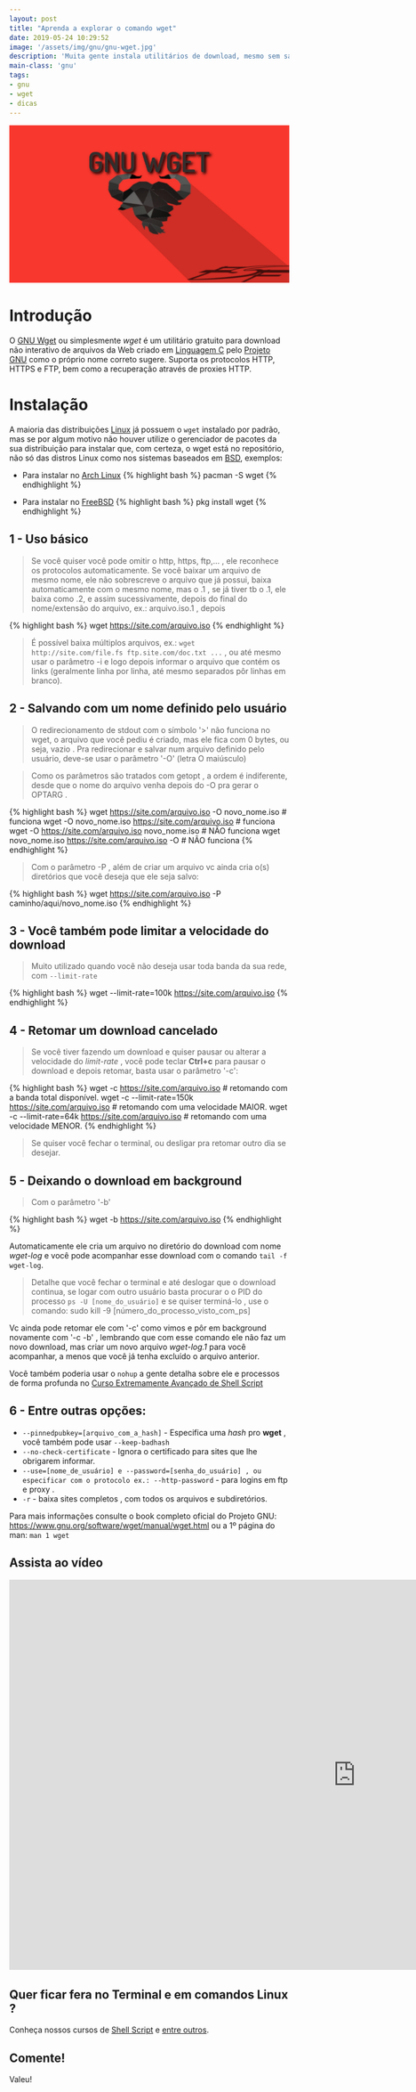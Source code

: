 ```yaml
---
layout: post
title: "Aprenda a explorar o comando wget"
date: 2019-05-24 10:29:52
image: '/assets/img/gnu/gnu-wget.jpg'
description: 'Muita gente instala utilitários de download, mesmo sem saber que seu Linux já possui o melhor utilitário que existe: wget.'
main-class: 'gnu'
tags:
- gnu
- wget
- dicas
---
```


![Aprenda a explorar o comando wget](/assets/img/gnu/gnu-wget.jpg)

# Introdução

O [GNU Wget](https://www.gnu.org/software/wget/manual/wget.html) ou simplesmente *wget* é um utilitário gratuito para download não interativo de arquivos da Web criado em [Linguagem C](http://terminalroot.com.br/2017/01/codigo-de-linguagem-c-para-aprendizado.html) pelo [Projeto GNU](https://www.gnu.org/) como o próprio nome correto sugere. Suporta os protocolos HTTP, HTTPS e FTP, bem como a recuperação através de proxies HTTP.

# Instalação

A maioria das distribuições [Linux](http://terminalroot.com.br/) já possuem o `wget` instalado por padrão, mas se por algum motivo não houver utilize o gerenciador de pacotes da sua distribuição para instalar que, com certeza, o wget está no repositório, não só das distros Linux como nos sistemas baseados em [BSD](http://terminalroot.com.br/2016/05/comparando-bsd-e-linux.html), exemplos:

- Para instalar no [Arch Linux](http://terminalroot.com.br/2018/07/como-instalar-facilmente-o-arch-linux.html)
{% highlight bash %}
pacman -S wget
{% endhighlight %}

- Para instalar no [FreeBSD](http://terminalroot.com.br/2017/09/por-que-freebsd.html)
{% highlight bash %}
pkg install wget
{% endhighlight %}

## 1 - Uso básico

> Se você quiser você pode omitir o http, https, ftp,... , ele reconhece os protocolos automaticamente. Se você baixar um arquivo de mesmo nome, ele não sobrescreve o arquivo que já possui, baixa automaticamente com o mesmo nome, mas o .1 , se já tiver tb o .1, ele baixa como .2, e assim sucessivamente, depois do final do nome/extensão do arquivo, ex.: arquivo.iso.1 , depois 

{% highlight bash %}
wget https://site.com/arquivo.iso
{% endhighlight %}

> É possível baixa múltiplos arquivos, ex.: `wget http://site.com/file.fs ftp.site.com/doc.txt ...` , ou até mesmo usar o parâmetro -i e logo depois informar o arquivo que contém os links (geralmente linha por linha, até mesmo separados pôr linhas em branco).

## 2 - Salvando com um nome definido pelo usuário

> O redirecionamento de stdout com o símbolo '>' não funciona no wget, o arquivo que você pediu é criado, mas ele fica com 0 bytes, ou seja, vazio . Pra redirecionar e salvar num arquivo definido pelo usuário, deve-se usar o parâmetro '-O' (letra O maiúsculo)

> Como os parâmetros são tratados com getopt , a ordem é indiferente, desde que o nome do arquivo venha depois do -O pra gerar o OPTARG .

{% highlight bash %}
wget https://site.com/arquivo.iso -O novo_nome.iso # funciona
wget -O novo_nome.iso https://site.com/arquivo.iso # funciona
wget -O https://site.com/arquivo.iso novo_nome.iso # NÃO funciona
wget novo_nome.iso https://site.com/arquivo.iso -O # NÃO funciona
{% endhighlight %}

> Com o parâmetro -P , além de criar um arquivo vc ainda cria o(s) diretórios que você deseja que ele seja salvo:

{% highlight bash %}
wget https://site.com/arquivo.iso -P caminho/aqui/novo_nome.iso
{% endhighlight %}

## 3 - Você também pode limitar a velocidade do download

> Muito utilizado quando você não deseja usar toda banda da sua rede, com `--limit-rate`

{% highlight bash %}
wget --limit-rate=100k https://site.com/arquivo.iso
{% endhighlight %}

## 4 - Retomar um download cancelado

> Se você tiver fazendo um download e quiser pausar ou alterar a velocidade do *limit-rate* , você pode teclar **Ctrl+c** para pausar o download e depois retomar, basta usar o parâmetro '-c':

{% highlight bash %}
wget -c https://site.com/arquivo.iso # retomando com a banda total disponível.
wget -c --limit-rate=150k https://site.com/arquivo.iso # retomando com uma velocidade MAIOR.
wget -c --limit-rate=64k https://site.com/arquivo.iso # retomando com uma velocidade MENOR.
{% endhighlight %}

> Se quiser você fechar o terminal, ou desligar pra retomar outro dia se desejar.

## 5 - Deixando o download em background

> Com o parâmetro '-b'

{% highlight bash %}
wget -b https://site.com/arquivo.iso
{% endhighlight %}

Automaticamente ele cria um arquivo no diretório do download com nome *wget-log* e você pode acompanhar esse download com o comando `tail -f wget-log`.

> Detalhe que você fechar o terminal e até deslogar que o download continua, se logar com outro usuário basta procurar o o PID do processo `ps -U [nome_do_usuário]` e se quiser terminá-lo , use o comando: sudo kill -9 [número_do_processo_visto_com_ps]

Vc ainda pode retomar ele com '-c' como vimos e pôr em background novamente com '-c -b' , lembrando que com esse comando ele não faz um novo download, mas criar um novo arquivo *wget-log.1* para você acompanhar, a menos que você já tenha excluído o arquivo anterior.

Você também poderia usar o `nohup` a gente detalha sobre ele e processos de forma profunda no [Curso Extremamente Avançado de Shell Script](http://terminalroot.com.br/shell)

## 6 - Entre outras opções:

+ `--pinnedpubkey=[arquivo_com_a_hash]` - Especifica uma *hash* pro **wget** , você também pode usar `--keep-badhash`
+ `--no-check-certificate` - Ignora o certificado para sites que lhe obrigarem informar.
+ `--use=[nome_de_usuário] e --password=[senha_do_usuário] , ou especificar com o protocolo ex.: --http-password` - para logins em ftp e proxy .
+ `-r` - baixa sites completos , com todos os arquivos e subdiretórios.

Para mais informações consulte o book completo oficial do Projeto GNU: <https://www.gnu.org/software/wget/manual/wget.html>
ou a 1º página do man: `man 1 wget`

## Assista ao vídeo
<iframe width="1246" height="701" src="https://www.youtube.com/embed/-1v1Qy_lXks" frameborder="0" allow="accelerometer; autoplay; encrypted-media; gyroscope; picture-in-picture" allowfullscreen></iframe>

## Quer ficar fera no Terminal e em comandos Linux ?

Conheça nossos cursos de [Shell Script](http://terminalroot.com.br/shell) e [entre outros](http://terminalroot.com.br/cursos).

## Comente!

Valeu!
